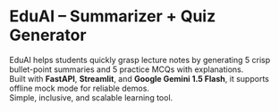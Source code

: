 # EduAI – Summarizer + Quiz Generator

EduAI helps students quickly grasp lecture notes by generating 5 crisp bullet-point summaries and 5 practice MCQs with explanations.  
Built with **FastAPI**, **Streamlit**, and **Google Gemini 1.5 Flash**, it supports offline mock mode for reliable demos.  
Simple, inclusive, and scalable learning tool.  
